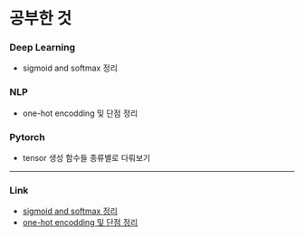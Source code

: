 # 공부한 것
### Deep Learning
* sigmoid and softmax 정리
### NLP
* one-hot encodding 및 단점 정리
### Pytorch
* tensor 생성 함수들 종류별로 다뤄보기

-----
### Link
* [sigmoid and softmax 정리](https://www.notion.so/Lecture-3-Sigmoid-and-Softmax-61d1da6c602c458db2d474a4576ba4ea)
* [one-hot encodding 및 단점 정리](https://www.notion.so/Ch-02-Representation-Learning-72557e0b93124a67b76664645be05404)

